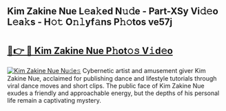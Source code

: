 ## Kim Zakine Nue L𝚎a𝚔ed N𝚞𝚍e - Part-XSy Vi𝚍𝚎o L𝚎a𝚔s - H𝚘𝚝 O𝚗𝚕yf𝚊ns P𝚑𝚘tos ve57j

# <h2><a href="http://kfbzqls.oniu.top/?m=Kim+Zakine+Nue">🔗👉 🔴 Kim Zakine Nue P𝚑ot𝚘𝚜 V𝚒d𝚎o</a></h2>

[![Kim Zakine Nue Nu𝚍e𝚜](https://i.imgur.com/0qMVB7G.gif)](http://kfbzqls.oniu.top/?m=Kim+Zakine+Nue)
Cybernetic artist and amusement giver Kim Zakine Nue, acclaimed for publishing dance and lifestyle tutorials through viral dance moves and short clips. The public face of Kim Zakine Nue exudes a friendly and approachable energy, but the depths of his personal life remain a captivating mystery.  
